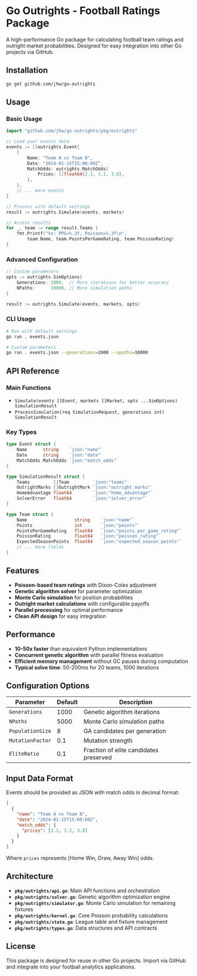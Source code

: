 # Go Outrights - Football Ratings Package

A high-performance Go package for calculating football team ratings and outright market probabilities. Designed for easy integration into other Go projects via GitHub.

## Installation

```bash
go get github.com/jhw/go-outrights
```

## Usage

### Basic Usage

```go
import "github.com/jhw/go-outrights/pkg/outrights"

// Load your events data
events := []outrights.Event{
    {
        Name: "Team A vs Team B",
        Date: "2024-01-15T15:00:00Z",
        MatchOdds: outrights.MatchOdds{
            Prices: []float64{2.1, 3.2, 3.8},
        },
    },
    // ... more events
}

// Process with default settings
result := outrights.Simulate(events, markets)

// Access results
for _, team := range result.Teams {
    fmt.Printf("%s: PPG=%.3f, Poisson=%.3f\n", 
        team.Name, team.PointsPerGameRating, team.PoissonRating)
}
```

### Advanced Configuration

```go
// Custom parameters
opts := outrights.SimOptions{
    Generations: 2000,  // More iterations for better accuracy
    NPaths:      10000, // More simulation paths
}

result := outrights.Simulate(events, markets, opts)
```

### CLI Usage

```bash
# Run with default settings
go run . events.json

# Custom parameters
go run . events.json --generations=2000 --npaths=10000
```

## API Reference

### Main Functions

- `Simulate(events []Event, markets []Market, opts ...SimOptions) SimulationResult`
- `ProcessSimulation(req SimulationRequest, generations int) SimulationResult`

### Key Types

```go
type Event struct {
    Name      string    `json:"name"`
    Date      string    `json:"date"`
    MatchOdds MatchOdds `json:"match_odds"`
}

type SimulationResult struct {
    Teams         []Team         `json:"teams"`
    OutrightMarks []OutrightMark `json:"outright_marks"`
    HomeAdvantage float64        `json:"home_advantage"`
    SolverError   float64        `json:"solver_error"`
}

type Team struct {
    Name                  string    `json:"name"`
    Points                int       `json:"points"`
    PointsPerGameRating   float64   `json:"points_per_game_rating"`
    PoissonRating         float64   `json:"poisson_rating"`
    ExpectedSeasonPoints  float64   `json:"expected_season_points"`
    // ... more fields
}
```

## Features

- **Poisson-based team ratings** with Dixon-Coles adjustment
- **Genetic algorithm solver** for parameter optimization
- **Monte Carlo simulation** for position probabilities
- **Outright market calculations** with configurable payoffs
- **Parallel processing** for optimal performance
- **Clean API design** for easy integration

## Performance

- **10-50x faster** than equivalent Python implementations
- **Concurrent genetic algorithm** with parallel fitness evaluation
- **Efficient memory management** without GC pauses during computation
- **Typical solve time**: 50-200ms for 20 teams, 1000 iterations

## Configuration Options

| Parameter | Default | Description |
|-----------|---------|-------------|
| `Generations` | 1000 | Genetic algorithm iterations |
| `NPaths` | 5000 | Monte Carlo simulation paths |
| `PopulationSize` | 8 | GA candidates per generation |
| `MutationFactor` | 0.1 | Mutation strength |
| `EliteRatio` | 0.1 | Fraction of elite candidates preserved |

## Input Data Format

Events should be provided as JSON with match odds in decimal format:

```json
[
  {
    "name": "Team A vs Team B",
    "date": "2024-01-15T15:00:00Z",
    "match_odds": {
      "prices": [2.1, 3.2, 3.8]
    }
  }
]
```

Where `prices` represents [Home Win, Draw, Away Win] odds.

## Architecture

- **`pkg/outrights/api.go`**: Main API functions and orchestration
- **`pkg/outrights/solver.go`**: Genetic algorithm optimization engine
- **`pkg/outrights/simulator.go`**: Monte Carlo simulation for remaining fixtures
- **`pkg/outrights/kernel.go`**: Core Poisson probability calculations
- **`pkg/outrights/state.go`**: League table and fixture management
- **`pkg/outrights/types.go`**: Data structures and API contracts

## License

This package is designed for reuse in other Go projects. Import via GitHub and integrate into your football analytics applications.